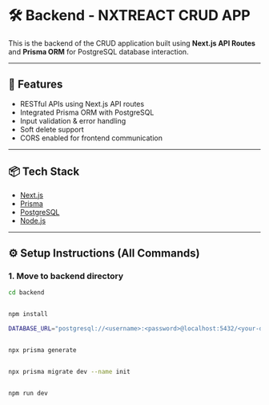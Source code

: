 # 🛠️ Backend - NXTREACT CRUD APP

This is the backend of the CRUD application built using **Next.js API Routes** and **Prisma ORM** for PostgreSQL database interaction.

---

## 🚀 Features

- RESTful APIs using Next.js API routes
- Integrated Prisma ORM with PostgreSQL
- Input validation & error handling
- Soft delete support
- CORS enabled for frontend communication

---

## 📦 Tech Stack

- [Next.js](https://nextjs.org/)
- [Prisma](https://www.prisma.io/)
- [PostgreSQL](https://www.postgresql.org/)
- [Node.js](https://nodejs.org/)

---

## ⚙️ Setup Instructions (All Commands)

### 1. Move to backend directory

```bash
cd backend


npm install

DATABASE_URL="postgresql://<username>:<password>@localhost:5432/<your-db-name>"


npx prisma generate


npx prisma migrate dev --name init


npm run dev
